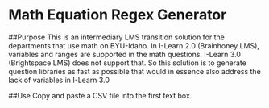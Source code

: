 # Math Equation Regex Generator

##Purpose
This is an intermediary LMS transition solution for the departments that use math on BYU-Idaho.  In I-Learn 2.0 (Brainhoney LMS), variables and ranges are supported in the math questions.  I-Learn 3.0 (Brightspace LMS) does not support that.  So this solution is to generate question libraries as fast as possible that would in essence also address the lack of variables in I-Learn 3.0

##Use
Copy and paste a CSV file into the first text box.